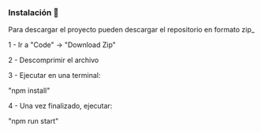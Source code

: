 
### Instalación 🔧

Para descargar el proyecto pueden descargar el repositorio en formato zip_

1 - Ir a "Code" -> "Download Zip"

2 - Descomprimir el archivo

3 - Ejecutar en una terminal:

   "npm install"

4 - Una vez finalizado, ejecutar:

   "npm run start"


